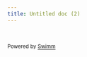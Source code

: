 ```yaml
---
title: Untitled doc (2)
---
```

&nbsp;

<SwmMeta version="3.0.0" repo-id="Z2l0aHViJTNBJTNBaGUtZ3VpZGUtdG8tbW9kZXJuLXJlZHV4JTNBJTNBaGVzYW1oYWJpYmlo" repo-name="he-guide-to-modern-redux"><sup>Powered by [Swimm](https://app.swimm.io/)</sup></SwmMeta>
